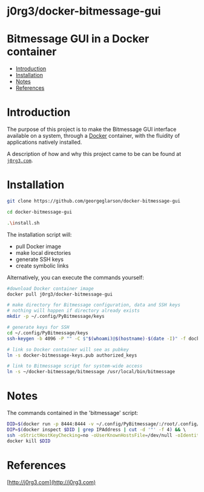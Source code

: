 # j0rg3/docker-bitmessage-gui 


# Bitmessage GUI in a Docker container

- [Introduction](#introduction)
- [Installation](#installation)
- [Notes](#notes)
- [References](#references)


# Introduction
The purpose of this project is to make the Bitmessage GUI interface available on a system, through a [Docker](https://www.docker.com/) container, with the fluidity of applications natively installed.

A description of how and why this project came to be can be found at [`j0rg3.com`](http://j0rg3.com).

# Installation
```bash
git clone https://github.com/georgeglarson/docker-bitmessage-gui

cd docker-bitmessage-gui

.\install.sh
```

The installation script will:
- pull Docker image
- make local directories
- generate SSH keys
- create symbolic links

Alternatively, you can execute the commands yourself:
```bash
#download Docker container image
docker pull j0rg3/docker-bitmessage-gui

# make directory for Bitmessage configuration, data and SSH keys
# nothing will happen if directory already exists
mkdir -p ~/.config/PyBitmessage/keys

# generate keys for SSH
cd ~/.config/PyBitmessage/keys
ssh-keygen -b 4096 -P "" -C $"$(whoami)@$(hostname)-$(date -I)" -f docker-bitmessage-keys

# link so Docker container will see as pubkey
ln -s docker-bitmessage-keys.pub authorized_keys

# link to Bitmessage script for system-wide access
ln -s ~/docker-bitmessage/bitmessage /usr/local/bin/bitmessage
```

# Notes
The commands contained in the 'bitmessage' script:
```bash
DID=$(docker run -p 8444:8444 -v ~/.config/PyBitmessage/:/root/.config/PyBitmessage -v ~/.config/PyBitmessage/keys/:/root/.ssh/ -dit j0rg3/bitmessage-gui bash) && \
DIP=$(docker inspect $DID | grep IPAddress | cut -d '"' -f 4) && \ 
ssh -oStrictHostKeyChecking=no -oUserKnownHostsFile=/dev/null -oIdentityFile=~/.config/PyBitmessage/keys/docker-bitmessage-keys -X $DIP ./PyBitmessage/src/bitmessagemain.py && \
docker kill $DID
```

# References
[http://j0rg3.com](http://j0rg3.com)



